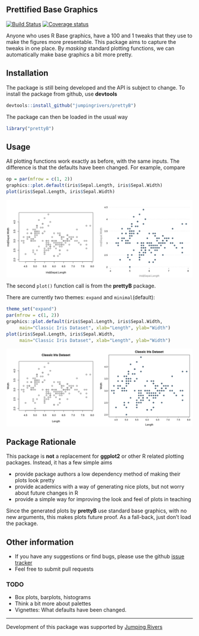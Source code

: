 
<!-- README.md is generated from README.Rmd. Please edit that file -->

## Prettified Base Graphics

[![Build
Status](https://travis-ci.org/jumpingrivers/prettyB.svg?branch=master)](https://travis-ci.org/jumpingrivers/prettyB)
[![Coverage
status](https://codecov.io/gh/jumpingrivers/prettyB/branch/master/graph/badge.svg)](https://codecov.io/github/jumpingrivers/prettyB?branch=master)

Anyone who uses R Base graphics, have a 100 and 1 tweaks that they use
to make the figures more presentable. This package aims to capture the
tweaks in one place. By *masking* standard plotting functions, we can
automatically make base graphics a bit more pretty.

## Installation

The package is still being developed and the API is subject to change.
To install the package from github, use **devtools**

``` r
devtools::install_github("jumpingrivers/prettyB")
```

The package can then be loaded in the usual way

``` r
library("prettyB")
```

## Usage

All plotting functions work exactly as before, with the same inputs. The
difference is that the defaults have been changed. For example, compare

``` r
op = par(mfrow = c(1, 2))
graphics::plot.default(iris$Sepal.Length, iris$Sepal.Width)
plot(iris$Sepal.Length, iris$Sepal.Width)
```

<img src="man/figures/README-plot-minimal-1.png" style="display: block; margin: auto;" />

The second `plot()` function call is from the **prettyB** package.

There are currently two themes: `expand` and `minimal`(default):

``` r
theme_set("expand")
par(mfrow = c(1, 2))
graphics::plot.default(iris$Sepal.Length, iris$Sepal.Width, 
     main="Classic Iris Dataset", xlab="Length", ylab="Width")
plot(iris$Sepal.Length, iris$Sepal.Width, 
     main="Classic Iris Dataset", xlab="Length", ylab="Width")
```

<img src="man/figures/README-plot-expand-1.png" style="display: block; margin: auto;" />

<!-- ## Other plots -->

<!-- The package also prettifies other functions, currently only qqplots. -->

<!--   * qqplots -->

<!--     ```{r, qqplots,echo=-1} -->

<!--     theme_set("minimal") -->

<!--     par(mfrow = c(1, 2)) -->

<!--     x = rnorm(20) -->

<!--     stats:::qqnorm.default(x) -->

<!--     qqnorm(x) -->

<!--     ``` -->

<!-- * Histograms --> <!--   ```{r, echo=-1} -->
<!--   par(mfrow=c(1, 2)) --> <!--   z = rt(100, 2) -->
<!--   graphics::hist.default(z, main="The t-distribution") -->
<!--   hist(z, main="The t-distribution") --> <!--   ``` -->
<!-- * barplots --> <!--   ```{r, echo=-1} -->
<!--   par(mfrow = c(1, 2), cex=0.9) -->
<!--   graphics::barplot.default(VADeaths, main = "Death Rates in Virginia") -->
<!--   barplot(VADeaths, main = "Death Rates in Virginia") -->
<!--   ``` -->

## Package Rationale

This package is **not** a replacement for **ggplot2** or other R related
plotting packages. Instead, it has a few simple aims

  - provide package authors a low dependency method of making their
    plots look pretty
  - provide academics with a way of generating nice plots, but not worry
    about future changes in R
  - provide a simple way for improving the look and feel of plots in
    teaching

Since the generated plots by **prettyB** use standard base graphics,
with no new arguments, this makes plots future proof. As a fall-back,
just don’t load the package.

## Other information

  - If you have any suggestions or find bugs, please use the github
    [issue tracker](https://github.com/jumpingrivers/prettyB/issues)
  - Feel free to submit pull requests

### TODO

  - Box plots, barplots, histograms
  - Think a bit more about palettes
  - Vignettes: What defaults have been changed.

-----

Development of this package was supported by [Jumping
Rivers](https://www.jumpingrivers.com)
